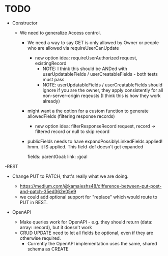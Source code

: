 # TODO

- Constructor

  - We need to generalize Access control.

    - We need a way to say GET is only allowed by Owner or people who are allowed via requireUserCanUpdate
      - new option idea: requireUserAuthorized request, existingRecord
        - NOTE: I think this should be ANDed with userUpdatableFields / userCreatableFields - both tests must pass
        - NOTE: userUpdatableFields / userCreatableFields should ignore if you are the owner, they apply consistently for all non-server-origin reqeusts
          (I think this is how they work already)
    - might want a the option for a custom function to generate allowedFields (filtering response records)
      - new option idea: filterResponseRecord request, record -> filtered record or null to skip record
    - publicFields needs to have expandPossiblyLinkedFields applied!
      hmm. it IS applied. This field-def doesn't get expanded

      fields:
      parentGoal: link: :goal

-REST

- Change PUT to PATCH; that's really what we are doing.

  - https://medium.com/@kamaleshs48/difference-between-put-post-and-patch-35ed362e05e9
  - we could add optional support for "replace" which would route to PUT in REST.

- OpenAPI

  - Make queries work for OpenAPI - e.g. they should return (data: array: :record), but it doesn't work
  - CRUD UPDATE need to let all fields be optional, even if they are otherwise required.
    - Currently the OpenAPI implementation uses the same, shared schema as CREATE

